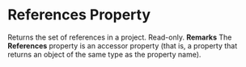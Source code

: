 
# References Property



Returns the set of references in a project. Read-only.
 **Remarks**
The  **References** property is an accessor property (that is, a property that returns an object of the same type as the property name).
